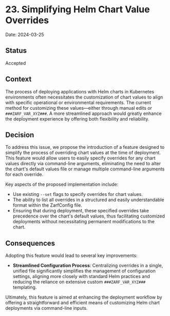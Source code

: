 # 23. Simplifying Helm Chart Value Overrides

Date: 2024-03-25

## Status

Accepted


## Context

The process of deploying applications with Helm charts in Kubernetes environments often necessitates the customization of chart values to align with specific operational or environmental requirements. The current method for customizing these values—either through manual edits or `###ZARF_VAR_XYZ###`. A more streamlined approach would greatly enhance the deployment experience by offering both flexibility and reliability.

## Decision

To address this issue, we propose the introduction of a feature designed to simplify the process of overriding chart values at the time of deployment. This feature would allow users to easily specify overrides for any chart values directly via command-line arguments, eliminating the need to alter the chart's default values file or manage multiple command-line arguments for each override.

Key aspects of the proposed implementation include:
- Use existing `--set`  flags to specify overrides for chart values.
- The ability to list all overrides in a structured and easily understandable format within the ZarfConfig file.
- Ensuring that during deployment, these specified overrides take precedence over the chart's default values, thus facilitating customized deployments without necessitating permanent modifications to the chart.

## Consequences

Adopting this feature would lead to several key improvements:
- **Streamlined Configuration Process**: Centralizing overrides in a single, unified file significantly simplifies the management of configuration settings, aligning more closely with standard Helm practices and reducing the reliance on extensive custom `###ZARF_VAR_XYZ###` templating.

Ultimately, this feature is aimed at enhancing the deployment workflow by offering a straightforward and efficient means of customizing Helm chart deployments via command-line inputs.
